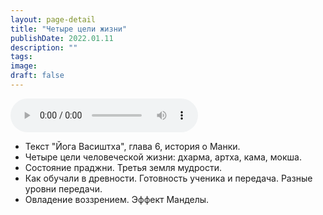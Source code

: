 ```yaml
---
layout: page-detail
title: "Четыре цели жизни"
publishDate: 2022.01.11
description: ""
tags:
image:
draft: false
---
```


<audio title="2022.01.11 - Четыре цели жизни.mp3" src="https://filer-api.advayta.org/v1.0/public/files/74531" controls=""></audio>

* Текст "Йога Васиштха", глава 6, история о Манки.
* Четыре цели человеческой жизни: дхарма, артха, кама, мокша.
* Состояние праджни. Третья земля мудрости.
* Как обучали в древности. Готовность ученика и передача. Разные уровни передачи.
* Овладение воззрением. Эффект Манделы.

  
